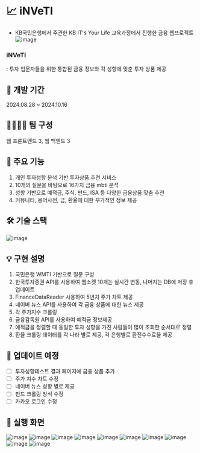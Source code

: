 # 📈 iNVeTI
- KB국민은행에서 주관한 KB IT's Your Life 교육과정에서 진행한 금융 웹프로젝트
![image](https://github.com/user-attachments/assets/c10bb112-2a17-45ac-8202-745e2b7f268d)


### iNVeTI
: 투자 입문자들을 위한 통합된 금융 정보와 각 성향에 맞춘 투자 상품 제공

## 📆 개발 기간
2024.08.28 ~ 2024.10.16

## 👨‍👨‍👧‍👦 팀 구성
웹 프론트엔드 3, 웹 백엔드 3

## 📌 주요 기능
1. 개인 투자성향 분석 기반 투자상품 추천 서비스
2. 10개의 질문을 바탕으로 16가지 금융 mbti 분석
3. 성향 기반으로 예적금, 주식, 펀드, ISA 등 다양한 금융상품 맞춤 추천
4. 커뮤니티, 용어사전, 금, 환율에 대한 부가적인 정보 제공


## 🛠 기술 스택
![image](https://github.com/user-attachments/assets/013f2f88-d64e-4cc3-88b9-c09d2405c628)



## 💡 구현 설명
1. 국민은행 WMTI 기반으로 질문 구성
2. 한국투자증권 API를 사용하여 웹소켓 10개는 실시간 변동, 나머지는 DB에 저장 후 업데이트
3. FinanceDataReader 사용하여 5년치 주가 차트 제공 
4. 네이버 뉴스 API를 사용하여 각 금융 상품에 대한 뉴스 제공
5. 각 주가지수 크롤링
6. 금융감독원 API를 사용하여 예적금 정보제공
7. 예적금을 정렬할 때 동일한 투자 성향을 가진 사람들이 많이 조회한 순서대로 정렬
8. 환율 크롤링 데이터를 각 나라 별로 제공, 각 은행별로 환전수수료율 제공

## 📲 업데이트 예정
- [ ] 투자성향테스트 결과 페이지에 금융 상품 추가
- [ ] 주가 지수 차트 수정
- [ ] 네이버 뉴스 성향 별로 제공
- [ ] 펀드 크롤링 방식 수정
- [ ] 카카오 로그인 수정

## 📱 실행 화면
![image](https://github.com/user-attachments/assets/c11f8d59-708a-4323-8239-e0f4669107fa)
![image](https://github.com/user-attachments/assets/7b65f493-9119-4c31-b242-52b76515725a)
![image](https://github.com/user-attachments/assets/04887aec-dab0-45be-973f-20959bf8d6a3)
![image](https://github.com/user-attachments/assets/806f4f75-ee59-48b0-b6dd-74262da4baf3)
![image](https://github.com/user-attachments/assets/b78d1f53-8f24-48a6-9334-cf82efc7831f)
![image](https://github.com/user-attachments/assets/1790b8c8-5740-4944-9795-fbdb87801e49)
![image](https://github.com/user-attachments/assets/6e1db672-46a7-41cb-a8f4-ec288110ecbe)
![image](https://github.com/user-attachments/assets/4d6c6af3-c43c-4db9-9139-76b67dbae3b1)
![image](https://github.com/user-attachments/assets/260eb53d-06ed-4d6e-990b-9f15aa054014)
![image](https://github.com/user-attachments/assets/a4c0f549-ef12-45a4-8cda-6b43ad17dae2)
